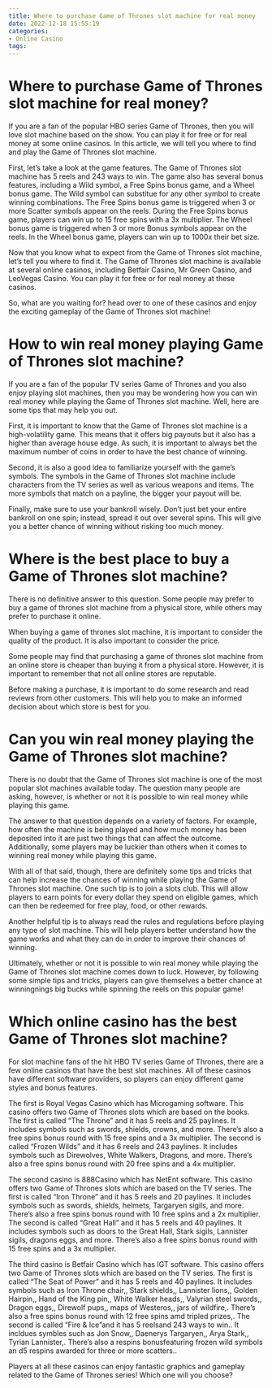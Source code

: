 ```yaml
---
title: Where to purchase Game of Thrones slot machine for real money
date: 2022-12-18 15:55:19
categories:
- Online Casino
tags:
---
```



#  Where to purchase Game of Thrones slot machine for real money?

If you are a fan of the popular HBO series Game of Thrones, then you will love slot machine based on the show. You can play it for free or for real money at some online casinos. In this article, we will tell you where to find and play the Game of Thrones slot machine.

First, let’s take a look at the game features. The Game of Thrones slot machine has 5 reels and 243 ways to win. The game also has several bonus features, including a Wild symbol, a Free Spins bonus game, and a Wheel bonus game. The Wild symbol can substitue for any other symbol to create winning combinations. The Free Spins bonus game is triggered when 3 or more Scatter symbols appear on the reels. During the Free Spins bonus game, players can win up to 15 free spins with a 3x multiplier. The Wheel bonus game is triggered when 3 or more Bonus symbols appear on the reels. In the Wheel bonus game, players can win up to 1000x their bet size.

Now that you know what to expect from the Game of Thrones slot machine, let’s tell you where to find it. The Game of Thrones slot machine is available at several online casinos, including Betfair Casino, Mr Green Casino, and LeoVegas Casino. You can play it for free or for real money at these casinos.

So, what are you waiting for? head over to one of these casinos and enjoy the exciting gameplay of the Game of Thrones slot machine!

#  How to win real money playing Game of Thrones slot machine?

If you are a fan of the popular TV series Game of Thrones and you also enjoy playing slot machines, then you may be wondering how you can win real money while playing the Game of Thrones slot machine. Well, here are some tips that may help you out.

First, it is important to know that the Game of Thrones slot machine is a high-volatility game. This means that it offers big payouts but it also has a higher than average house edge. As such, it is important to always bet the maximum number of coins in order to have the best chance of winning.

Second, it is also a good idea to familiarize yourself with the game’s symbols. The symbols in the Game of Thrones slot machine include characters from the TV series as well as various weapons and items. The more symbols that match on a payline, the bigger your payout will be.

Finally, make sure to use your bankroll wisely. Don’t just bet your entire bankroll on one spin; instead, spread it out over several spins. This will give you a better chance of winning without risking too much money.

#  Where is the best place to buy a Game of Thrones slot machine?

There is no definitive answer to this question. Some people may prefer to buy a game of thrones slot machine from a physical store, while others may prefer to purchase it online.

When buying a game of thrones slot machine, it is important to consider the quality of the product. It is also important to consider the price.

Some people may find that purchasing a game of thrones slot machine from an online store is cheaper than buying it from a physical store. However, it is important to remember that not all online stores are reputable.

Before making a purchase, it is important to do some research and read reviews from other customers. This will help you to make an informed decision about which store is best for you.

#  Can you win real money playing the Game of Thrones slot machine?

There is no doubt that the Game of Thrones slot machine is one of the most popular slot machines available today. The question many people are asking, however, is whether or not it is possible to win real money while playing this game.

The answer to that question depends on a variety of factors. For example, how often the machine is being played and how much money has been deposited into it are just two things that can affect the outcome. Additionally, some players may be luckier than others when it comes to winning real money while playing this game.

With all of that said, though, there are definitely some tips and tricks that can help increase the chances of winning while playing the Game of Thrones slot machine. One such tip is to join a slots club. This will allow players to earn points for every dollar they spend on eligible games, which can then be redeemed for free play, food, or other rewards.

Another helpful tip is to always read the rules and regulations before playing any type of slot machine. This will help players better understand how the game works and what they can do in order to improve their chances of winning.

Ultimately, whether or not it is possible to win real money while playing the Game of Thrones slot machine comes down to luck. However, by following some simple tips and tricks, players can give themselves a better chance at winningnings big bucks while spinning the reels on this popular game!

#  Which online casino has the best Game of Thrones slot machine?

For slot machine fans of the hit HBO TV series Game of Thrones, there are a few online casinos that have the best slot machines. All of these casinos have different software providers, so players can enjoy different game styles and bonus features.

The first is Royal Vegas Casino which has Microgaming software. This casino offers two Game of Thrones slots which are based on the books. The first is called “The Throne” and it has 5 reels and 25 paylines. It includes symbols such as swords, shields, crowns, and more. There’s also a free spins bonus round with 15 free spins and a 3x multiplier. The second is called “Frozen Wilds” and it has 6 reels and 243 paylines. It includes symbols such as Direwolves, White Walkers, Dragons, and more. There’s also a free spins bonus round with 20 free spins and a 4x multiplier.

The second casino is 888Casino which has NetEnt software. This casino offers two Game of Thrones slots which are based on the TV series. The first is called “Iron Throne” and it has 5 reels and 20 paylines. It includes symbols such as swords, shields, helmets, Targaryen sigils, and more. There’s also a free spins bonus round with 10 free spins and a 2x multiplier. The second is called “Great Hall” and it has 5 reels and 40 paylines. It includes symbols such as doors to the Great Hall, Stark sigils, Lannister sigils, dragons eggs, and more. There’s also a free spins bonus round with 15 free spins and a 3x multiplier.

The third casino is Betfair Casino which has IGT software. This casino offers two Game of Thrones slots which are based on the TV series. The first is called “The Seat of Power” and it has 5 reels and 40 paylines. It includes symbols such as Iron Throne chair,, Stark shields,, Lannister lions,, Golden Hairpin,, Hand of the King pin,, White Walker heads,, Valyrian steel swords,, Dragon eggs,, Direwolf pups,, maps of Westeros,, jars of wildfire,. There’s also a free spins bonus round with 12 free spins amd tripled prizes,. The second is called “Fire & Ice”and it has 5 reelsand 243 ways to win.. It incldues symbles such as Jon Snow,, Daenerys Targaryen,, Arya Stark,, Tyrian Lannister,. There’s also a respins bonusfeaturing frozen wild symbols an d5 respins awarded for three or more scatters..

Players at all these casinos can enjoy fantastic graphics and gameplay related to the Game of Thrones series! Which one will you choose?